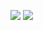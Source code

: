 ![](https://github-readme-stats.vercel.app/api?username=peach-lasagna&count_private=true&show_icons=true&theme=vue )
![](https://github-readme-stats.vercel.app/api/top-langs/?username=peach-lasagna&theme=vue )
